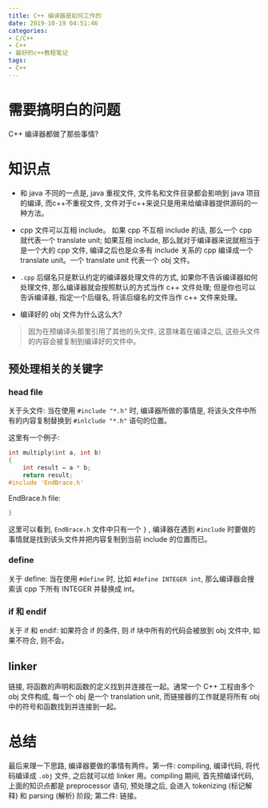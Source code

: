 ```yaml
---
title: C++ 编译器是如何工作的
date: 2019-10-19 04:51:46
categories:
- C/C++
- C++
- 最好的c++教程笔记
tags:
- C++
---
```


# 需要搞明白的问题

C++ 编译器都做了那些事情?

# 知识点

* 和 java 不同的一点是, java 重视文件, 文件名和文件目录都会影响到 java 项目的编译, 而c++不重视文件, 文件对于c++来说只是用来给编译器提供源码的一种方法。

* cpp 文件可以互相 include。 如果 cpp 不互相 include 的话, 那么一个 cpp 就代表一个 translate unit; 如果互相 include, 那么就对于编译器来说就相当于是一个大的 cpp 文件, 编译之后也是众多有 include 关系的 cpp 编译成一个 translate unit。一个 translate unit 代表一个 obj 文件。

<!--more-->

* `.cpp` 后缀名只是默认约定的编译器处理文件的方式, 如果你不告诉编译器如何处理文件, 那么编译器就会按照默认的方式当作 c++ 文件处理; 但是你也可以告诉编译器, 指定一个后缀名, 将该后缀名的文件当作 c++ 文件来处理。

* 编译好的 obj 文件为什么这么大?
> 因为在预编译头那里引用了其他的头文件, 这意味着在编译之后, 这些头文件的内容会被复制到编译好的文件中。

## 预处理相关的关键字

### head file

关于头文件: 当在使用 `#include "*.h"` 时, 编译器所做的事情是, 将该头文件中所有的内容复制替换到 `#inlclude "*.h"` 语句的位置。

这里有一个例子:

```c++
int multiply(int a, int b)
{
	int result = a * b;
	return result;
#include 'EndBrace.h'
```

EndBrace.h file:

```h
}
```

这里可以看到, `EndBrace.h` 文件中只有一个 `}` , 编译器在遇到 `#include` 时要做的事情就是找到该头文件并把内容复制到当前 include 的位置而已。

### define

关于 define: 当在使用 `#define` 时, 比如 `#define INTEGER int`, 那么编译器会搜索该 cpp 下所有 INTEGER 并替换成 int。

### if 和 endif

关于 if 和 endif: 如果符合 if 的条件, 则 if 块中所有的代码会被放到 obj 文件中, 如果不符合, 则不会。

## linker

链接, 将函数的声明和函数的定义找到并连接在一起。通常一个 C++ 工程由多个 obj 文件构成, 每一个 obj 是一个 translation unit, 而链接器的工作就是将所有 obj 中的符号和函数找到并连接到一起。

# 总结

最后来理一下思路, 编译器要做的事情有两件。第一件: compiling, 编译代码, 将代码编译成 `.obj` 文件, 之后就可以给 linker 用。compiling 期间, 首先预编译代码, 上面的知识点都是 preprocessor 语句, 预处理之后, 会进入 tokenizing (标记解释) 和 parsing (解析) 阶段; 第二件: 链接。
